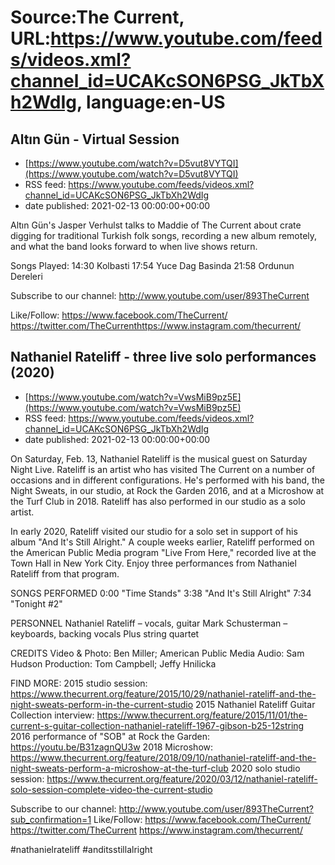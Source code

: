 # Source:The Current, URL:https://www.youtube.com/feeds/videos.xml?channel_id=UCAKcSON6PSG_JkTbXh2WdIg, language:en-US

## Altın Gün - Virtual Session
 - [https://www.youtube.com/watch?v=D5vut8VYTQI](https://www.youtube.com/watch?v=D5vut8VYTQI)
 - RSS feed: https://www.youtube.com/feeds/videos.xml?channel_id=UCAKcSON6PSG_JkTbXh2WdIg
 - date published: 2021-02-13 00:00:00+00:00

Altın Gün's Jasper Verhulst talks to Maddie of The Current about crate digging for traditional Turkish folk songs, recording a new album remotely, and what the band looks forward to when live shows return.

Songs Played:
14:30 Kolbasti
17:54 Yuce Dag Basinda
21:58 Ordunun Dereleri

Subscribe to our channel:
http://www.youtube.com/user/893TheCurrent

Like/Follow:
https://www.facebook.com/TheCurrent/​
https://twitter.com/TheCurrent​
https://www.instagram.com/thecurrent/

## Nathaniel Rateliff - three live solo performances (2020)
 - [https://www.youtube.com/watch?v=VwsMiB9pz5E](https://www.youtube.com/watch?v=VwsMiB9pz5E)
 - RSS feed: https://www.youtube.com/feeds/videos.xml?channel_id=UCAKcSON6PSG_JkTbXh2WdIg
 - date published: 2021-02-13 00:00:00+00:00

On Saturday, Feb. 13, Nathaniel Rateliff is the musical guest on Saturday Night Live. Rateliff is an artist who has visited The Current on a number of occasions and in different configurations. He's performed with his band, the Night Sweats, in our studio, at Rock the Garden 2016, and at a Microshow at the Turf Club in 2018. Rateliff has also performed in our studio as a solo artist.

In early 2020, Rateliff visited our studio for a solo set in support of his album "And It's Still Alright." A couple weeks earlier, Rateliff performed on the American Public Media program "Live From Here," recorded live at the Town Hall in New York City. Enjoy three performances from Nathaniel Rateliff from that program.

SONGS PERFORMED
0:00 "Time Stands"
3:38 "And It's Still Alright"
7:34 "Tonight #2"

PERSONNEL
Nathaniel Rateliff – vocals, guitar
Mark Schusterman – keyboards, backing vocals
Plus string quartet

CREDITS
Video & Photo: Ben Miller; American Public Media
Audio: Sam Hudson
Production: Tom Campbell; Jeffy Hnilicka

FIND MORE:
2015 studio session: https://www.thecurrent.org/feature/2015/10/29/nathaniel-rateliff-and-the-night-sweats-perform-in-the-current-studio
2015 Nathaniel Rateliff Guitar Collection interview:
https://www.thecurrent.org/feature/2015/11/01/the-current-s-guitar-collection-nathaniel-rateliff-1967-gibson-b25-12string
2016 performance of "SOB" at Rock the Garden:
https://youtu.be/B31zagnQU3w
2018 Microshow: https://www.thecurrent.org/feature/2018/09/10/nathaniel-rateliff-and-the-night-sweats-perform-a-microshow-at-the-turf-club
2020 solo studio session:
https://www.thecurrent.org/feature/2020/03/12/nathaniel-rateliff-solo-session-complete-video-the-current-studio

Subscribe to our channel:
http://www.youtube.com/user/893TheCurrent?sub_confirmation=1
Like/Follow:
https://www.facebook.com/TheCurrent/
https://twitter.com/TheCurrent
https://www.instagram.com/thecurrent/

#nathanielrateliff #anditsstillalright

